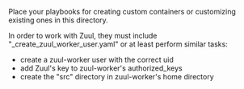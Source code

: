 Place your playbooks for creating custom containers or customizing
existing ones in this directory.

In order to work with Zuul, they must include "_create_zuul_worker_user.yaml" or
at least perform similar tasks:

* create a zuul-worker user with the correct uid
* add Zuul's key to zuul-worker's authorized_keys
* create the "src" directory in zuul-worker's home directory
